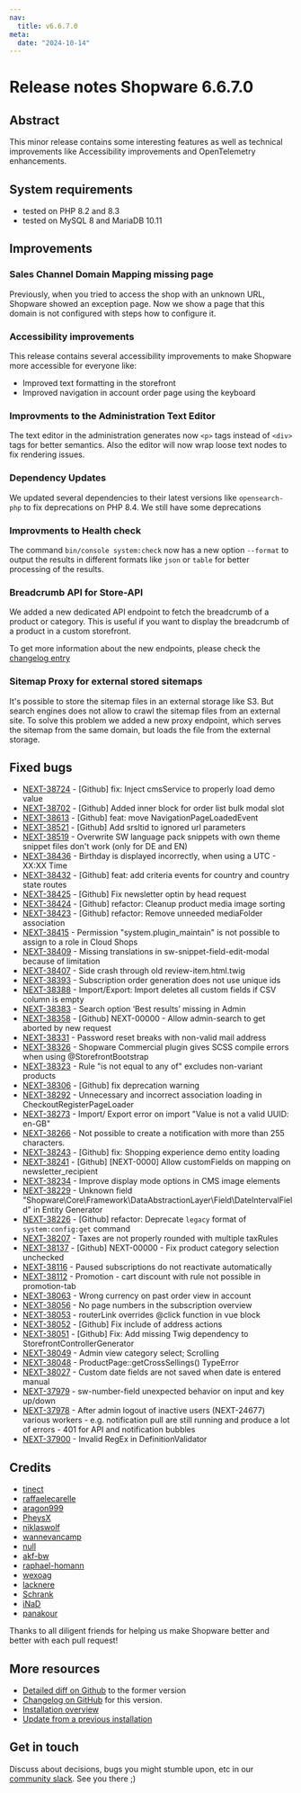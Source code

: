 ```yaml
---
nav:
  title: v6.6.7.0
meta:
  date: "2024-10-14"
---
```


# Release notes Shopware 6.6.7.0

## Abstract

This minor release contains some interesting features as well as technical improvements like Accessibility improvements and OpenTelemetry enhancements.

## System requirements

* tested on PHP 8.2 and 8.3
* tested on MySQL 8 and MariaDB 10.11

## Improvements

### Sales Channel Domain Mapping missing page

Previously, when you tried to access the shop with an unknown URL, Shopware showed an exception page. Now we show a page that this domain is not configured with steps how to configure it.

### Accessibility improvements

This release contains several accessibility improvements to make Shopware more accessible for everyone like:

- Improved text formatting in the storefront
- Improved navigation in account order page using the keyboard

### Improvments to the Administration Text Editor

The text editor in the administration generates now `<p>` tags instead of `<div>` tags for better semantics. Also the editor will now wrap loose text nodes to fix rendering issues.

### Dependency Updates

We updated several dependencies to their latest versions like `opensearch-php` to fix deprecations on PHP 8.4. We still have some deprecations 

### Improvments to Health check

The command `bin/console system:check` now has a new option `--format` to output the results in different formats like `json` or `table` for better processing of the results.

### Breadcrumb API for Store-API

We added a new dedicated API endpoint to fetch the breadcrumb of a product or category. This is useful if you want to display the breadcrumb of a product in a custom storefront.

To get more information about the new endpoints, please check the [changelog entry](https://github.com/shopware/shopware/blob/21da8447ae6681d1187e255efb287ae59faed061/changelog/_unreleased/2024-02-01-add-store-api-endpoints-for-product-and-category-breadcrumb.md)

### Sitemap Proxy for external stored sitemaps

It's possible to store the sitemap files in an external storage like S3. But search engines does not allow to crawl the sitemap files from an external site. To solve this problem we added a new proxy endpoint, which serves the sitemap from the same domain, but loads the file from the external storage.

## Fixed bugs

* [NEXT-38724](https://github.com/shopware/shopware/issues/4994) - [Github] fix: Inject cmsService to properly load demo value
* [NEXT-38702](https://github.com/shopware/shopware/issues/4956) - [Github] Added inner block for order list bulk modal slot
* [NEXT-38613](https://github.com/shopware/shopware/issues/4923) - [Github] feat: move NavigationPageLoadedEvent
* [NEXT-38521](https://github.com/shopware/shopware/issues/4912) - [Github] Add srsltid to ignored url parameters
* [NEXT-38519](https://github.com/shopware/shopware/issues/4910) - Overwrite SW language pack snippets with own theme snippet files don't work (only for DE and EN)
* [NEXT-38436](https://github.com/shopware/shopware/issues/4868) - Birthday is displayed incorrectly, when using a UTC - XX:XX Time
* [NEXT-38432](https://github.com/shopware/shopware/issues/4863) - [Github] feat: add criteria events for country and country state routes
* [NEXT-38425](https://github.com/shopware/shopware/issues/4853) - [Github] Fix newsletter optin by head request
* [NEXT-38424](https://github.com/shopware/shopware/issues/4854) - [Github] refactor: Cleanup product media image sorting
* [NEXT-38423](https://github.com/shopware/shopware/issues/4852) - [Github] refactor: Remove unneeded mediaFolder association
* [NEXT-38415](https://github.com/shopware/shopware/issues/4817) - Permission "system.plugin_maintain" is not possible to assign to a role in Cloud Shops
* [NEXT-38409](https://github.com/shopware/shopware/issues/4813) - Missing translations in sw-snippet-field-edit-modal because of limitation
* [NEXT-38407](https://github.com/shopware/shopware/issues/4811) - Side crash through old review-item.html.twig
* [NEXT-38393](https://github.com/shopware/shopware/issues/4796) - Subscription order generation does not use unique ids
* [NEXT-38388](https://github.com/shopware/shopware/issues/4794) - Import/Export: Import deletes all custom fields if CSV column is empty
* [NEXT-38383](https://github.com/shopware/shopware/issues/4792) - Search option ‘Best results’ missing in Admin 
* [NEXT-38358](https://github.com/shopware/shopware/issues/4768) - [Github] NEXT-00000 - Allow admin-search to get aborted by new request
* [NEXT-38331](https://github.com/shopware/shopware/issues/4747) - Password reset breaks with non-valid mail address
* [NEXT-38326](https://github.com/shopware/shopware/issues/4593) - Shopware Commercial plugin gives SCSS compile errors when using @StorefrontBootstrap
* [NEXT-38323](https://github.com/shopware/shopware/issues/4733) - Rule "is not equal to any of" excludes non-variant products
* [NEXT-38306](https://github.com/shopware/shopware/issues/4722) - [Github] fix deprecation warning
* [NEXT-38292](https://github.com/shopware/shopware/issues/4720) - Unnecessary and incorrect association loading in CheckoutRegisterPageLoader
* [NEXT-38273](https://github.com/shopware/shopware/issues/4712) - Import/ Export error on import "Value is not a valid UUID: en-GB"
* [NEXT-38266](https://github.com/shopware/shopware/issues/4706) - Not possible to create a notification with more than 255 characters.
* [NEXT-38243](https://github.com/shopware/shopware/issues/4691) - [Github] fix: Shopping experience demo entity loading
* [NEXT-38241](https://github.com/shopware/shopware/issues/4690) - [Github] [NEXT-0000] Allow customFields on mapping on newsletter_recipient
* [NEXT-38234](https://github.com/shopware/shopware/issues/4683) - Improve display mode options in CMS image elements
* [NEXT-38229](https://github.com/shopware/shopware/issues/4680) - Unknown field "Shopware\Core\Framework\DataAbstractionLayer\Field\DateIntervalField" in Entity Generator
* [NEXT-38226](https://github.com/shopware/shopware/issues/4677) - [Github] refactor: Deprecate `legacy` format of `system:config:get` command
* [NEXT-38207](https://github.com/shopware/shopware/issues/4663) - Taxes are not properly rounded with multiple taxRules
* [NEXT-38137](https://github.com/shopware/shopware/issues/4626) - [Github] NEXT-00000 - Fix product category selection unchecked
* [NEXT-38116](https://github.com/shopware/shopware/issues/4614) - Paused subscriptions do not reactivate automatically
* [NEXT-38112](https://github.com/shopware/shopware/issues/4611) - Promotion - cart discount with rule not possible in promotion-tab
* [NEXT-38063](https://github.com/shopware/shopware/issues/3575) - Wrong currency on past order view in account
* [NEXT-38056](https://github.com/shopware/shopware/issues/4570) - No page numbers in the subscription overview
* [NEXT-38053](https://github.com/shopware/shopware/issues/4567) - routerLink overrides @click function in vue block
* [NEXT-38052](https://github.com/shopware/shopware/issues/4565) - [Github] Fix include of address actions
* [NEXT-38051](https://github.com/shopware/shopware/issues/4564) - [Github] Fix: Add missing Twig dependency to StorefrontControllerGenerator
* [NEXT-38049](https://github.com/shopware/shopware/issues/4561) - Admin view category select; Scrolling
* [NEXT-38048](https://github.com/shopware/shopware/issues/4560) - ProductPage::getCrossSellings() TypeError
* [NEXT-38027](https://github.com/shopware/shopware/issues/4546) - Custom date fields are not saved when date is entered manual
* [NEXT-37979](https://github.com/shopware/shopware/issues/2955) - sw-number-field unexpected behavior on input and key up/down
* [NEXT-37978](https://github.com/shopware/shopware/issues/2966) - After admin logout of inactive users (NEXT-24677) various workers - e.g. notification pull are still running and produce a lot of errors - 401 for API and notification bubbles
* [NEXT-37900](https://github.com/shopware/shopware/issues/3568) - Invalid RegEx in DefinitionValidator

## Credits

* [tinect](https://github.com/tinect)
* [raffaelecarelle](https://github.com/raffaelecarelle)
* [aragon999](https://github.com/aragon999)
* [PheysX](https://github.com/PheysX)
* [niklaswolf](https://github.com/niklaswolf)
* [wannevancamp](https://github.com/wannevancamp)
* [null](https://github.com/null)
* [akf-bw](https://github.com/akf-bw)
* [raphael-homann](https://github.com/raphael-homann)
* [wexoag](https://github.com/wexoag)
* [lacknere](https://github.com/lacknere)
* [Schrank](https://github.com/Schrank)
* [iNaD](https://github.com/iNaD)
* [panakour](https://github.com/panakour)

Thanks to all diligent friends for helping us make Shopware better and better with each pull request!

## More resources

* [Detailed diff on Github](https://github.com/shopware/shopware/compare/v6.6.6.1...v6.6.7.0) to the former version
* [Changelog on GitHub](https://github.com/shopware/shopware/blob/v6.6.7.0/CHANGELOG.md) for this version.
* [Installation overview](https://developer.shopware.com/docs/guides/installation/)
* [Update from a previous installation](https://developer.shopware.com/docs/guides/installation/template.html#update-shopware)

## Get in touch

Discuss about decisions, bugs you might stumble upon, etc in our [community slack](https://shopwarecommunity.slack.com/). See you there ;)
